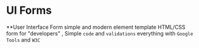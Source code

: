 # UI Forms 

**User Interface Form  simple and modern element  template HTML/CSS form  for "developers" , Simple `code` and `validations` everything with `Google Tools` and `W3C`

